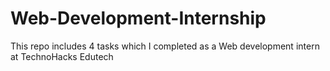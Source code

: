 # Web-Development-Internship
This repo includes 4 tasks which I completed as a Web development intern at TechnoHacks Edutech
